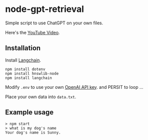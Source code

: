 # node-gpt-retrieval

Simple script to use ChatGPT on your own files.

Here's the [YouTube Video](https://youtu.be/9AXP7tCI9PI).

## Installation

Install [Langchain](https://github.com/hwchase17/langchain).
```
npm install dotenv
npm install hnswlib-node
npm install langchain
```
Modify `.env` to use your own [OpenAI API key](https://platform.openai.com/account/api-keys). and PERSIT to loop ...

Place your own data into `data.txt`.

## Example usage
```
> npm start
> what is my dog's name
Your dog's name is Sunny.
```